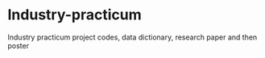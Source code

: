 # Industry-practicum
Industry practicum project codes, data dictionary, research paper and then poster
